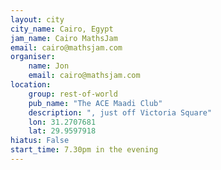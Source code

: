 ```yaml
---
layout: city                                           
city_name: Cairo, Egypt                                                               
jam_name: Cairo MathsJam
email: cairo@mathsjam.com
organiser:
    name: Jon
    email: cairo@mathsjam.com
location:
    group: rest-of-world
    pub_name: "The ACE Maadi Club"
    description: ", just off Victoria Square"
    lon: 31.2707681
    lat: 29.9597918
hiatus: False
start_time: 7.30pm in the evening
---
```

